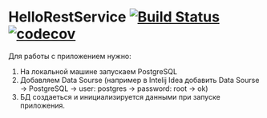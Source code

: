 # HelloRestService [![Build Status](https://travis-ci.com/vitalikmordak/HelloRestService.svg?branch=master)](https://travis-ci.com/vitalikmordak/HelloRestService) [![codecov](https://codecov.io/gh/vitalikmordak/HelloRestService/branch/master/graph/badge.svg)](https://codecov.io/gh/vitalikmordak/HelloRestService)
Для работы с приложением нужно:
1. На локальной машине запускаем PostgreSQL
2. Добавляем Data Sourse (например в Intelij Idea добавить Data Sourse -> PostgreSQL -> user: postgres -> password: root -> ok)
2. БД создаеться и инициализируется данными при запуске приложения.
